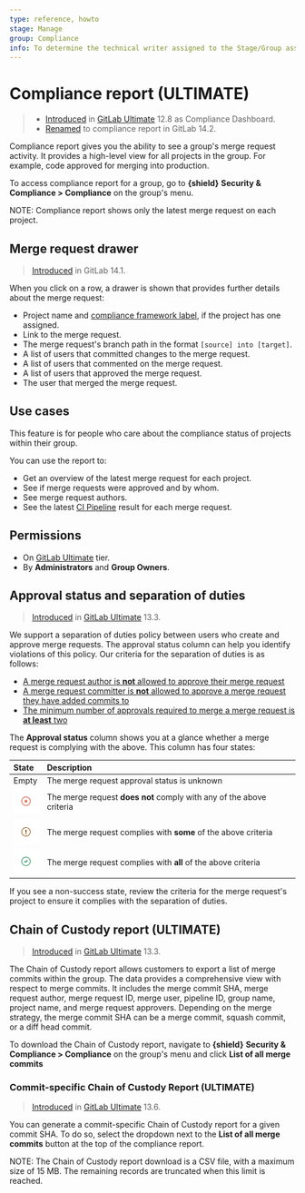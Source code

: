 ```yaml
---
type: reference, howto
stage: Manage
group: Compliance
info: To determine the technical writer assigned to the Stage/Group associated with this page, see https://about.gitlab.com/handbook/engineering/ux/technical-writing/#assignments
---
```


# Compliance report **(ULTIMATE)**

> - [Introduced](https://gitlab.com/gitlab-org/gitlab/-/issues/36524) in [GitLab Ultimate](https://about.gitlab.com/pricing/) 12.8 as Compliance Dashboard.
> - [Renamed](https://gitlab.com/gitlab-org/gitlab/-/issues/299360) to compliance report in GitLab 14.2.

Compliance report gives you the ability to see a group's merge request activity. It provides a
high-level view for all projects in the group. For example, code approved for merging into
production.

To access compliance report for a group, go to **{shield}** **Security & Compliance > Compliance**
on the group's menu.

NOTE:
Compliance report shows only the latest merge request on each project.

## Merge request drawer

> [Introduced](https://gitlab.com/gitlab-org/gitlab/-/issues/299357) in GitLab 14.1.

When you click on a row, a drawer is shown that provides further details about the merge
request:

- Project name and [compliance framework label](../../project/settings/index.md#compliance-frameworks),
  if the project has one assigned.
- Link to the merge request.
- The merge request's branch path in the format `[source] into [target]`.
- A list of users that committed changes to the merge request.
- A list of users that commented on the merge request.
- A list of users that approved the merge request.
- The user that merged the merge request.

## Use cases

This feature is for people who care about the compliance status of projects within their group.

You can use the report to:

- Get an overview of the latest merge request for each project.
- See if merge requests were approved and by whom.
- See merge request authors.
- See the latest [CI Pipeline](../../../ci/pipelines/index.md) result for each merge request.

## Permissions

- On [GitLab Ultimate](https://about.gitlab.com/pricing/) tier.
- By **Administrators** and **Group Owners**.

## Approval status and separation of duties

> [Introduced](https://gitlab.com/gitlab-org/gitlab/-/issues/217939) in [GitLab Ultimate](https://about.gitlab.com/pricing/) 13.3.

We support a separation of duties policy between users who create and approve merge requests.
The approval status column can help you identify violations of this policy.
Our criteria for the separation of duties is as follows:

- [A merge request author is **not** allowed to approve their merge request](../../project/merge_requests/approvals/settings.md#prevent-authors-from-approving-their-own-work)
- [A merge request committer is **not** allowed to approve a merge request they have added commits to](../../project/merge_requests/approvals/settings.md#prevent-committers-from-approving-their-own-work)
- [The minimum number of approvals required to merge a merge request is **at least** two](../../project/merge_requests/approvals/rules.md)

The **Approval status** column shows you at a glance whether a merge request is complying with the above.
This column has four states:

| State | Description |
|:------|:------------|
| Empty | The merge request approval status is unknown |
| ![Failed](img/failed_icon_v13_3.png) | The merge request **does not** comply with any of the above criteria |
| ![Warning](img/warning_icon_v13_3.png) | The merge request complies with **some** of the above criteria |
| ![Success](img/success_icon_v13_3.png) | The merge request complies with **all** of the above criteria |

If you see a non-success state, review the criteria for the merge request's project to ensure it complies with the separation of duties.

## Chain of Custody report **(ULTIMATE)**

> [Introduced](https://gitlab.com/gitlab-org/gitlab/-/issues/213364) in [GitLab Ultimate](https://about.gitlab.com/pricing/) 13.3.

The Chain of Custody report allows customers to export a list of merge commits within the group.
The data provides a comprehensive view with respect to merge commits. It includes the merge commit SHA,
merge request author, merge request ID, merge user, pipeline ID, group name, project name, and merge request approvers.
Depending on the merge strategy, the merge commit SHA can be a merge commit, squash commit, or a diff head commit.

To download the Chain of Custody report, navigate to **{shield}** **Security & Compliance > Compliance** on the group's menu and click **List of all merge commits**

### Commit-specific Chain of Custody Report **(ULTIMATE)**

> [Introduced](https://gitlab.com/gitlab-org/gitlab/-/issues/267629) in [GitLab Ultimate](https://about.gitlab.com/pricing/) 13.6.

You can generate a commit-specific Chain of Custody report for a given commit SHA. To do so, select
the dropdown next to the **List of all merge commits** button at the top of the compliance report.

NOTE:
The Chain of Custody report download is a CSV file, with a maximum size of 15 MB.
The remaining records are truncated when this limit is reached.
